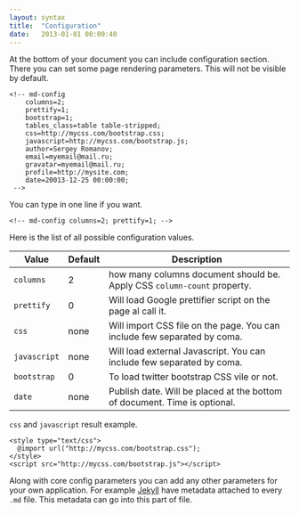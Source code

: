 ```yaml
---
layout: syntax
title:  "Configuration"
date:   2013-01-01 00:00:40
---
```


At the bottom of your document you can include configuration section. There you can set some page rendering parameters. This will not be visible by default. 

 	<!-- md-config
 		columns=2;
	 	prettify=1;
	 	bootstrap=1;
	 	tables_class=table table-stripped;
	 	css=http://mycss.com/bootstrap.css;
	 	javascript=http://mycss.com/bootstrap.js;
	 	author=Sergey Romanov;
	 	email=myemail@mail.ru;
	 	gravatar=myemail@mail.ru;
	 	profile=http://mysite.com;
	 	date=20013-12-25 00:00:00;
	 -->
You can type in one line if you want.

	<!-- md-config columns=2; prettify=1; -->

Here is the list of all possible configuration values.

Value         | Default | Description
--------------|---------|---
`columns`     | 2       | how many columns document should be. Apply CSS `column-count` property.
`prettify`    | 0       | Will load Google prettifier script on the page al call it.
`css`         | none    | Will import CSS file on the page. You can include few separated by coma.
`javascript`  | none    | Will load external Javascript. You can include few separated by coma.
`bootstrap`   | 0       | To load twitter bootstrap CSS vile or not.
`date` |  none | Publish date. Will be placed at the bottom of document. Time is optional.

`css` and `javascript` result example.

	<style type="text/css">
	  @import url("http://mycss.com/bootstrap.css");
	</style>
	<script src="http://mycss.com/bootstrap.js"></script>

Along with core config parameters you can add any other parameters for your own application. For example [Jekyll](http://jekyllrb.com/) have metadata attached to every `.md` file. This metadata can go into this part of file.  
